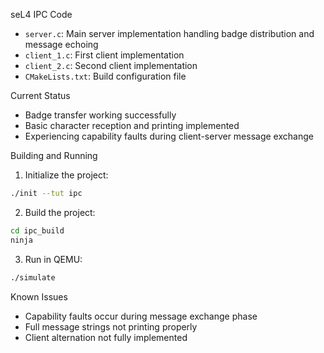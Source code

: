 seL4 IPC Code

- `server.c`: Main server implementation handling badge distribution and message echoing
- `client_1.c`: First client implementation 
- `client_2.c`: Second client implementation 
- `CMakeLists.txt`: Build configuration file

Current Status

- Badge transfer working successfully
- Basic character reception and printing implemented
- Experiencing capability faults during client-server message exchange

Building and Running

1. Initialize the project:
```bash
./init --tut ipc
```

2. Build the project:
```bash
cd ipc_build
ninja
```

3. Run in QEMU:
```bash
./simulate
```

Known Issues

- Capability faults occur during message exchange phase
- Full message strings not printing properly
- Client alternation not fully implemented
